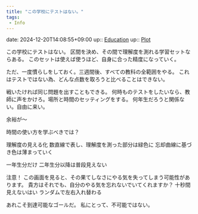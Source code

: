 ```yaml
---
title: "この学校にテストはない。"
tags:
 - Info
---
```


date: 2024-12-20T14:08:55+09:00
up:: [Education](../Teino/Bar/Novel/Topics/Education.md)
up:: [Plot](../Teino/Bar/Novel/Chaos/Plot.md)

この学校にテストはない。
区間を決め、その間で理解度を測れる学習セットならある。
このセットは使えば使うほど、自身に合った精度になっていく。

ただ、一度慣らしをしておく。三週間後、すべての教科の全範囲をやる。
これはテストではない為、どんな点数を取ろうと比べることはできない。

戦いたければ同じ問題を出すこともできる。
何時ものテストをしたいなら、教師に声をかけろ。場所と時間のセッティングをする。
何年生だろうと関係ない。自由に来い。


余裕が〜

時間の使い方を学ぶべきでは？


理解度の見える化
数直線で表し、理解度を測った部分は緑色に
忘却曲線に基づき色は薄まっていく

一年生分だけ
二年生分以降は普段見えない

注意！
この画面を見ると、その果てしなさにやる気を失ってしまう可能性があります。
貴方はそれでも、自分のやる気を忘れないでいてくれますか？
十秒間見えないはい
ランダムで左右入れ替わる

あれこそ到達可能なゴールだ。
私にとって、不可能ではない。